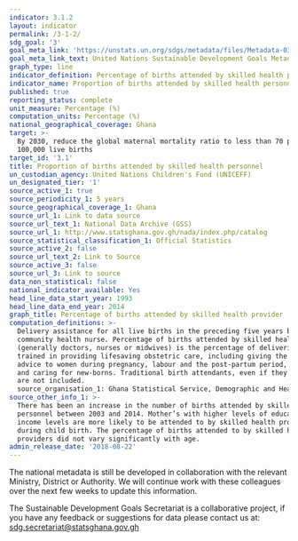 ```yaml
---
indicator: 3.1.2
layout: indicator
permalink: /3-1-2/
sdg_goal: '3'
goal_meta_link: 'https://unstats.un.org/sdgs/metadata/files/Metadata-03-01-02.pdf'
goal_meta_link_text: United Nations Sustainable Development Goals Metadata (PDF 374 KB)
graph_type: line
indicator_definition: Percentage of births attended by skilled health personnel
indicator_name: Proportion of births attended by skilled health personnel
published: true
reporting_status: complete
unit_measure: Percentage (%)
computation_units: Percentage (%)
national_geographical_coverage: Ghana
target: >-
  By 2030, reduce the global maternal mortality ratio to less than 70 per
  100,000 live births
target_id: '3.1'
title: Proportion of births attended by skilled health personnel
un_custodian_agency: United Nations Children's Fund (UNICEFF)
un_designated_tier: '1'
source_active_1: true
source_periodicity_1: 5 years 
source_geographical_coverage_1: Ghana
source_url_1: Link to data source
source_url_text_1: National Data Archive (GSS)
source_url_1: http://www.statsghana.gov.gh/nada/index.php/catalog
source_statistical_classification_1: Official Statistics
source_active_2: false
source_url_text_2: Link to Source
source_active_3: false
source_url_3: Link to source
data_non_statistical: false
national_indicator_available: Yes
head_line_data_start_year: 1993
head_line_data_end_year: 2014
graph_title: Percentage of births attended by skilled health provider
computation_definitions: >-
  Delivery assistance for all live births in the preceding five years by a doctor, midwife, nurse or 
  community health nurse. Percentage of births attended by skilled health personnel 
  (generally doctors, nurses or midwives) is the percentage of deliveries attended by health personnel 
  trained in providing lifesaving obstetric care, including giving the necessary supervision, care and 
  advice to women during pregnancy, labour and the post-partum period, conducting deliveries on their own, 
  and caring for new-borns. Traditional birth attendants, even if they receive a short training course, 
  are not included.
  source_organisation_1: Ghana Statistical Service, Demographic and Health Survey, 2014, 2008, 2003, 1998, 1993
source_other_info_1: >-
  There has been an increase in the number of births attended by skilled health
  personnel between 2003 and 2014. Mother’s with higher levels of education and
  income levels are more likely to be attended to by skilled health providers
  during child birth. The percentage of births attended to by skilled health
  providers did not vary significantly with age.
admin_release_date: '2018-08-22'
---
```

The national metadata is still be developed in collaboration with the relevant Ministry, District or Authority.  We will continue work with these colleagues over the next few weeks to update this information.

The Sustainable Development Goals Secretariat is a collaborative project, if you have any feedback or suggestions for data please contact us at: sdg.secretariat@statsghana.gov.gh
